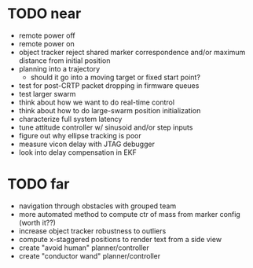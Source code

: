 TODO near
=========
- remote power off
- remote power on
- object tracker reject shared marker correspondence
  and/or maximum distance from initial position
- planning into a trajectory
  + should it go into a moving target or fixed start point?
- test for post-CRTP packet dropping in firmware queues
- test larger swarm
- think about how we want to do real-time control
- think about how to do large-swarm position initialization
- characterize full system latency
- tune attitude controller w/ sinusoid and/or step inputs
- figure out why ellipse tracking is poor
- measure vicon delay with JTAG debugger
- look into delay compensation in EKF

TODO far
=========
- navigation through obstacles with grouped team
- more automated method to compute ctr of mass from marker config (worth it??)
- increase object tracker robustness to outliers
- compute x-staggered positions to render text from a side view
- create "avoid human" planner/controller
- create "conductor wand" planner/controller
